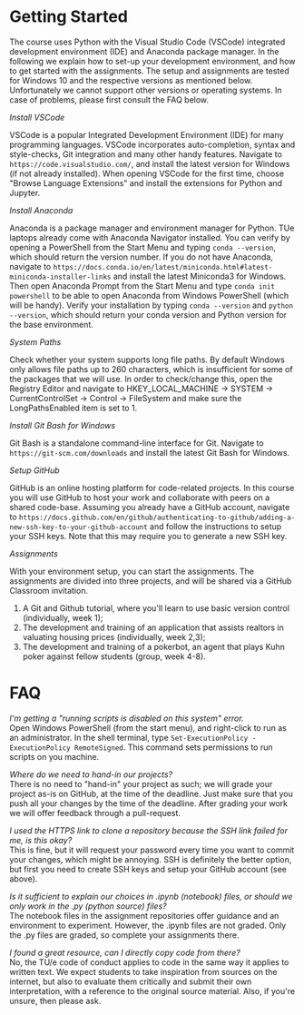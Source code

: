 # Getting Started

The course uses Python with the Visual Studio Code (VSCode) integrated development environment (IDE) and Anaconda package manager. In the following we explain how to set-up your development environment, and how to get started with the assignments. The setup and assignments are tested for Windows 10 and the respective versions as mentioned below. Unfortunately we cannot support other versions or operating systems. In case of problems, please first consult the FAQ below.


_Install VSCode_

VSCode is a popular Integrated Development Environment (IDE) for many programming languages. VSCode incorporates auto-completion, syntax and style-checks, Git integration and many other handy features. Navigate to `https://code.visualstudio.com/`, and install the latest version for Windows (if not already installed). When opening VSCode for the first time, choose "Browse Language Extensions" and install the extensions for Python and Jupyter.


_Install Anaconda_

Anaconda is a package manager and environment manager for Python. TUe laptops already come with Anaconda Navigator installed. You can verify by opening a PowerShell from the Start Menu and typing `conda --version`, which should return the version number. If you do not have Anaconda, navigate to `https://docs.conda.io/en/latest/miniconda.html#latest-miniconda-installer-links` and install the latest Miniconda3 for Windows. Then open Anaconda Prompt from the Start Menu and type `conda init powershell` to be able to open Anaconda from Windows PowerShell (which will be handy). Verify your installation by typing  `conda --version` and `python --version`, which should return your conda version and Python version for the base environment.


_System Paths_

Check whether your system supports long file paths. By default Windows only allows file paths up to 260 characters, which is insufficient for some of the packages that we will use. In order to check/change this, open the Registry Editor and navigate to HKEY_LOCAL_MACHINE -> SYSTEM -> CurrentControlSet -> Control -> FileSystem and make sure the LongPathsEnabled item is set to 1.


_Install Git Bash for Windows_

Git Bash is a standalone command-line interface for Git. Navigate to `https://git-scm.com/downloads` and install the latest Git Bash for Windows.


_Setup GitHub_

GitHub is an online hosting platform for code-related projects. In this course you will use GitHub to host your work and collaborate with peers on a shared code-base. Assuming you already have a GitHub account, navigate to `https://docs.github.com/en/github/authenticating-to-github/adding-a-new-ssh-key-to-your-github-account` and follow the instructions to setup your SSH keys. Note that this may require you to generate a new SSH key.


_Assignments_

With your environment setup, you can start the assignments. The assignments are divided into three projects, and will be shared via a GitHub Classroom invitation.

1. A Git and Github tutorial, where you'll learn to use basic version control (individually, week 1);
2. The development and training of an application that assists realtors in valuating housing prices (individually, week 2,3);
3. The development and training of a pokerbot, an agent that plays Kuhn poker against fellow students (group, week 4-8).


# FAQ


_I'm getting a "running scripts is disabled on this system" error._<br>
Open Windows PowerShell (from the start menu), and right-click to run as an administrator. In the shell terminal, type `Set-ExecutionPolicy -ExecutionPolicy RemoteSigned`. This command sets permissions to run scripts on you machine.


_Where do we need to hand-in our projects?_<br>
There is no need to "hand-in" your project as such; we will grade your project as-is on GitHub, at the time of the deadline. Just make sure that you push all your changes by the time of the deadline. After grading your work we will offer feedback through a pull-request.


_I used the HTTPS link to clone a repository because the SSH link failed for me, is this okay?_<br>
This is fine, but it will request your password every time you want to commit your changes, which might be annoying. SSH is definitely the better option, but first you need to create SSH keys and setup your GitHub account (see above).


_Is it sufficient to explain our choices in .ipynb (notebook) files, or should we only work in the .py (python source) files?_<br>
The notebook files in the assignment repositories offer guidance and an environment to experiment. However, the .ipynb files are not graded. Only the .py files are graded, so complete your assignments there.


_I found a great resource, can I directly copy code from there?_<br>
No, the TU/e code of conduct applies to code in the same way it applies to written text. We expect students to take inspiration from sources on the internet, but also to evaluate them critically and submit their own interpretation, with a reference to the original source material. Also, if you're unsure, then please ask.
